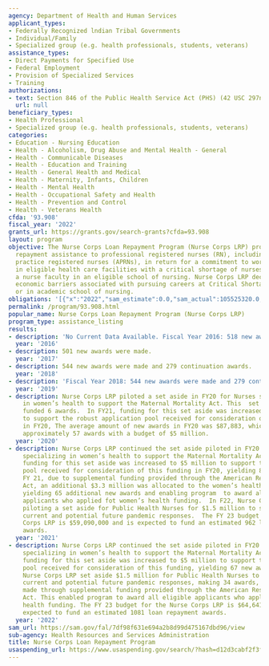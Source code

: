 ```yaml
---
agency: Department of Health and Human Services
applicant_types:
- Federally Recognized lndian Tribal Governments
- Individual/Family
- Specialized group (e.g. health professionals, students, veterans)
assistance_types:
- Direct Payments for Specified Use
- Federal Employment
- Provision of Specialized Services
- Training
authorizations:
- text: Section 846 of the Public Health Service Act (PHS) (42 USC 297n)).
  url: null
beneficiary_types:
- Health Professional
- Specialized group (e.g. health professionals, students, veterans)
categories:
- Education - Nursing Education
- Health - Alcoholism, Drug Abuse and Mental Health - General
- Health - Communicable Diseases
- Health - Education and Training
- Health - General Health and Medical
- Health - Maternity, Infants, Children
- Health - Mental Health
- Health - Occupational Safety and Health
- Health - Prevention and Control
- Health - Veterans Health
cfda: '93.908'
fiscal_year: '2022'
grants_url: https://grants.gov/search-grants?cfda=93.908
layout: program
objective: The Nurse Corps Loan Repayment Program (Nurse Corps LRP) provides loan
  repayment assistance to professional registered nurses (RN), including advanced
  practice registered nurses (APRNs), in return for a commitment to work full-time
  in eligible health care facilities with a critical shortage of nurses or serve as
  a nurse faculty in an eligible school of nursing. Nurse Corps LRP decreases the
  economic barriers associated with pursuing careers at Critical Shortage Facilities
  or in academic school of nursing.
obligations: '[{"x":"2022","sam_estimate":0.0,"sam_actual":105525320.0,"usa_spending_actual":102277853.0},{"x":"2023","sam_estimate":64641327.0,"sam_actual":0.0,"usa_spending_actual":59676742.0},{"x":"2024","sam_estimate":55581000.0,"sam_actual":0.0,"usa_spending_actual":19576802.0}]'
permalink: /program/93.908.html
popular_name: Nurse Corps Loan Repayment Program (Nurse Corps LRP)
program_type: assistance_listing
results:
- description: 'No Current Data Available. Fiscal Year 2016: 518 new awards were made.  '
  year: '2016'
- description: 501 new awards were made.
  year: '2017'
- description: 544 new awards were made and 279 continuation awards.
  year: '2018'
- description: 'Fiscal Year 2018: 544 new awards were made and 279 continuation awards.'
  year: '2019'
- description: Nurse Corps LRP piloted a set aside in FY20 for Nurses specializing
    in women’s health to support the Maternal Mortality Act. This  set aside of $750,000
    funded 6 awards.  In FY21, funding for this set aside was increased to $5 million
    to support the robust application pool received for consideration of this funding
    in FY20, The average amount of new awards in FY20 was $87,883, which would yield
    approximately 57 awards with a budget of $5 million.
  year: '2020'
- description: Nurse Corps LRP continued the set aside piloted in FY20 for Nurses
    specializing in women’s health to support the Maternal Mortality Act. In FY21,
    funding for this set aside was increased to $5 million to support the robust application
    pool received for consideration of this funding in FY20, yielding 83 new awards.  In
    FY 21, due to supplemental funding provided through the American Rescue Plan (ARP)
    Act, an additional $3.3 million was allocated to the women’s health set asie,
    yielding 65 additional new awards and enabling program  to award all eligible
    applicants who applied fot women’s health funding.  In F22, Nurse Corps LRP is
    piloting a set aside for Public Health Nurses for $1.5 million to support the
    current and potential future pandemic responses.  The FY 23 budget for the Nurse
    Corps LRP is $59,090,000 and is expected to fund an estimated 962 loan repayment
    awards.
  year: '2021'
- description: Nurse Corps LRP continued the set aside piloted in FY20 for nurses
    specializing in women’s health to support the Maternal Mortality Act. In FY22,
    funding for this set aside was increased to $5 million to support the robust application
    pool received for consideration of this funding, yielding 67 new awards.  In FY22,
    Nurse Corps LRP set aside $1.5 million for Public Health Nurses to support the
    current and potential future pandemic responses, making 34 awards, including 21
    made through supplemental funding provided through the American Rescue Plan (ARP)
    Act. This enabled program to award all eligible applicants who applied for public
    health funding. The FY 23 budget for the Nurse Corps LRP is $64,641,327 and is
    expected to fund an estimated 1081 loan repayment awards.
  year: '2022'
sam_url: https://sam.gov/fal/7df98f631e694a2b8d99d475167dbd96/view
sub-agency: Health Resources and Services Administration
title: Nurse Corps Loan Repayment Program
usaspending_url: https://www.usaspending.gov/search/?hash=d12d3cabf2f3f8f8b39a0d949847f3c0
---
```

